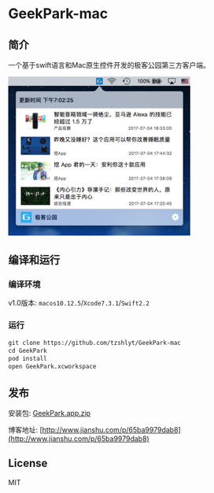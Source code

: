 # GeekPark-mac

## 简介

一个基于swift语言和Mac原生控件开发的极客公园第三方客户端。

<img src="resources/screenshot.png" width="370">


## 编译和运行

### 编译环境

v1.0版本: `macos10.12.5`/`Xcode7.3.1`/`Swift2.2`

### 运行

 	git clone https://github.com/tzshlyt/GeekPark-mac
	cd GeekPark
    pod install
    open GeekPark.xcworkspace
    
## 发布

安装包: [GeekPark.app.zip](https://github.com/tzshlyt/GeekPark-mac/releases/)
    
博客地址: [http://www.jianshu.com/p/65ba9979dab8](http://www.jianshu.com/p/65ba9979dab8)
    
## License

MIT
